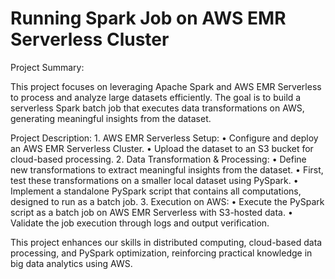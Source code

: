 # Running Spark Job on AWS EMR Serverless Cluster

Project Summary:

This project focuses on leveraging Apache Spark and AWS EMR Serverless to process and analyze large datasets efficiently. The goal is to build a serverless Spark batch job that executes data transformations on AWS, generating meaningful insights from the dataset.

Project Description:
	1.	AWS EMR Serverless Setup:
	•	Configure and deploy an AWS EMR Serverless Cluster.
	•	Upload the dataset to an S3 bucket for cloud-based processing.
	2.	Data Transformation & Processing:
	•	Define new transformations to extract meaningful insights from the dataset.
	•	First, test these transformations on a smaller local dataset using PySpark.
	•	Implement a standalone PySpark script that contains all computations, designed to run as a batch job.
	3.	Execution on AWS:
	•	Execute the PySpark script as a batch job on AWS EMR Serverless with S3-hosted data.
	•	Validate the job execution through logs and output verification.

This project enhances our skills in distributed computing, cloud-based data processing, and PySpark optimization, reinforcing practical knowledge in big data analytics using AWS.
